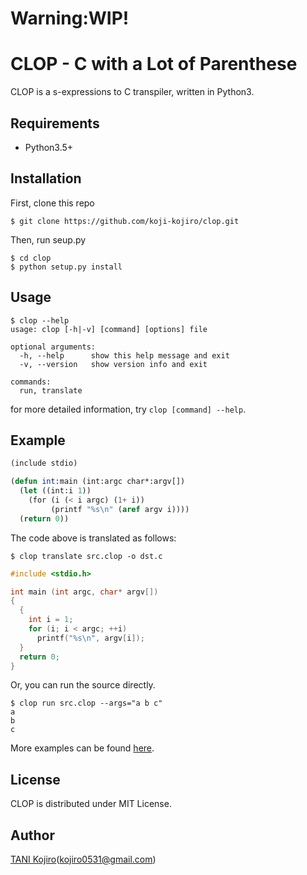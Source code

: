 # Warning:WIP!
# CLOP - C with a Lot of Parenthese

CLOP is a s-expressions to C transpiler, written in Python3.

## Requirements

- Python3.5+

## Installation

First, clone this repo

```
$ git clone https://github.com/koji-kojiro/clop.git
```

Then, run seup.py

```
$ cd clop
$ python setup.py install
```

## Usage

```
$ clop --help
usage: clop [-h|-v] [command] [options] file

optional arguments:
  -h, --help      show this help message and exit
  -v, --version   show version info and exit

commands:
  run, translate
```

for more detailed information, try `clop [command] --help`.

## Example

```lisp
(include stdio)

(defun int:main (int:argc char*:argv[])
  (let ((int:i 1))
    (for (i (< i argc) (1+ i))
         (printf "%s\n" (aref argv i))))
  (return 0))
```

The code above is translated as follows:

```
$ clop translate src.clop -o dst.c
```

```c
#include <stdio.h>

int main (int argc, char* argv[])
{
  {
    int i = 1;
    for (i; i < argc; ++i) 
      printf("%s\n", argv[i]);
  }
  return 0;
}
```

Or, you can run the source directly.

```
$ clop run src.clop --args="a b c"
a
b
c
```

More examples can be found [here](./example).

## License
CLOP is distributed under MIT License.

## Author
[TANI Kojiro](github.com/koji-kojiro)(kojiro0531@gmail.com)
